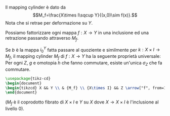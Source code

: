Il mapping cylinder è dato da$$M_f=\frac{X\times I\sqcup Y}{(x,0)\sim f(x)}.$$Nota che si retrae per deformazione su $Y$.

Possiamo fattorizzare ogni mappa $f:X\to Y$ in una inclusione ed una retrazione passando attraverso $M_f$.

Se $b$ è la mappa $i^Y_0$ fatta passare al quoziente e similmente per $k:X\times I\to M_f$, il mapping cylinder $M_f$ di $f:X\to Y$ ha la seguente proprietà universale:
Per ogni $Z,\ g$ e omotopia $h$ che fanno commutare, esiste un'unica $\sigma_Z$ che fa commutare.
```tikz 
\usepackage{tikz-cd} 
\begin{document}
\begin{tikzcd} X && Y \\ & {M_f} \\ {X\times I} && Z \arrow["f", from=1-1, to=1-3] \arrow["g", from=1-3, to=3-3] \arrow["h"', from=3-1, to=3-3] \arrow["{k}", from=3-1, to=2-2] \arrow["\sigma_Z", dashed, from=2-2, to=3-3] \arrow["{i^X_0}"', from=1-1, to=3-1] \arrow["{b}"', from=1-3, to=2-2] \end{tikzcd}
\end{document}
```
($M_f$ è il coprodotto fibrato di $X\times I$ e $Y$ su $X$ dove $X\to X\times I$ è l'inclusione al livello $0$).